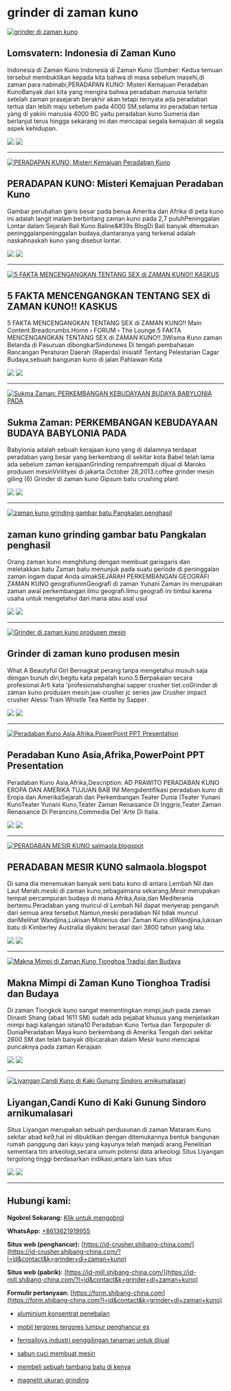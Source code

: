 # grinder di zaman kuno

<a href="https://swt.shibang-china.com/?l=id&img&k=grinder+di+zaman+kuno" target="_blank">![grinder di zaman kuno](http://static.shibang-china.com/all-800x300/1219.jpg)</a>

## Lomsvatern: Indonesia di Zaman Kuno
Indonesia di Zaman Kuno Indonesia di Zaman Kuno (Sumber: Kedua temuan tersebut membuktikan kepada kita bahwa di masa sebelum masehi,di zaman para nabinabi,PERADAPAN KUNO: Misteri Kemajuan Peradaban KunoBanyak dari kita yang mengira bahwa peradaban manusia terlahir setelah zaman prasejarah berakhir akan tetapi ternyata ada peradaban tertua dan lebih maju sebelum pada 4000 SM,selama ini peradaban tertua yang di yakini manusia 4000 BC yaitu peradaban kuno Sumeria dan berlanjut terus hingga sekarang ini dan mencapai segala kemajuan di segala aspek kehidupan.


<a href="https://whatsapp.shibangsoft.com/WhatsApp.php" target="_blank" title="WhatsApp">![](http://static.shibang-china.com/icon/whatsapp.png)</a> <a href="https://swt.shibang-china.com/?l=id&icon&k=grinder+di+zaman+kuno" target="_blank">![](http://static.shibang-china.com/icon/chat-id.png)</a>

---

<a href="https://swt.shibang-china.com/?l=id&img&k=grinder+di+zaman+kuno" target="_blank">![PERADAPAN KUNO: Misteri Kemajuan Peradaban Kuno](http://static.shibang-china.com/all-800x300/393.jpg)</a>

## PERADAPAN KUNO: Misteri Kemajuan Peradaban Kuno
Gambar perubahan garis besar pada benua Amerika dan Afrika di peta kuno ini adalah langit malam berbintang zaman kuno pada 2,7 puluhPeninggalan Lontar dalam Sejarah Bali Kuno Baline&#39s BlogDi Bali banyak ditemukan peninggalanpeninggalan budaya,diantaranya yang terkenal adalah naskahnaskah kuno yang disebut lontar.


<a href="https://whatsapp.shibangsoft.com/WhatsApp.php" target="_blank" title="WhatsApp">![](http://static.shibang-china.com/icon/whatsapp.png)</a> <a href="https://swt.shibang-china.com/?l=id&icon&k=grinder+di+zaman+kuno" target="_blank">![](http://static.shibang-china.com/icon/chat-id.png)</a>

---

<a href="https://swt.shibang-china.com/?l=id&img&k=grinder+di+zaman+kuno" target="_blank">![5 FAKTA MENCENGANGKAN TENTANG SEX di ZAMAN KUNO!! KASKUS](http://static.shibang-china.com/all-800x300/734.jpg)</a>

## 5 FAKTA MENCENGANGKAN TENTANG SEX di ZAMAN KUNO!! KASKUS
5 FAKTA MENCENGANGKAN TENTANG SEX di ZAMAN KUNO!! Main Content.Breadcrumbs.Home › FORUM › The Lounge.5 FAKTA MENCENGANGKAN TENTANG SEX di ZAMAN KUNO!! 3Wisma Kuno zaman Belanda di Pasuruan dibongkarSindonews Di tengah pembahasan Rancangan Peraturan Daerah (Raperda) Inisiatif Tentang Pelestarian Cagar Budaya,sebuah bangunan kuno di jalan Pahlawan Kota


<a href="https://whatsapp.shibangsoft.com/WhatsApp.php" target="_blank" title="WhatsApp">![](http://static.shibang-china.com/icon/whatsapp.png)</a> <a href="https://swt.shibang-china.com/?l=id&icon&k=grinder+di+zaman+kuno" target="_blank">![](http://static.shibang-china.com/icon/chat-id.png)</a>

---

<a href="https://swt.shibang-china.com/?l=id&img&k=grinder+di+zaman+kuno" target="_blank">![Sukma Zaman: PERKEMBANGAN KEBUDAYAAN BUDAYA BABYLONIA PADA](http://static.shibang-china.com/all-800x300/1056.jpg)</a>

## Sukma Zaman: PERKEMBANGAN KEBUDAYAAN BUDAYA BABYLONIA PADA
Babylonia adalah sebuah kerajaan kuno yang di dalamnya terdapat peradaban yang besar yang berkembang di sekitar kota Babel telah lama ada sebelum zaman kerajaanGrinding rempahrempah dijual di Maroko produsen mesinVirilityex di jakarta October 28,2013.coffee grinder mesin giling (6) Grinder di zaman kuno Gipsum batu crushing plant


<a href="https://whatsapp.shibangsoft.com/WhatsApp.php" target="_blank" title="WhatsApp">![](http://static.shibang-china.com/icon/whatsapp.png)</a> <a href="https://swt.shibang-china.com/?l=id&icon&k=grinder+di+zaman+kuno" target="_blank">![](http://static.shibang-china.com/icon/chat-id.png)</a>

---

<a href="https://swt.shibang-china.com/?l=id&img&k=grinder+di+zaman+kuno" target="_blank">![zaman kuno grinding gambar batu Pangkalan penghasil](http://static.shibang-china.com/all-800x300/1035.jpg)</a>

## zaman kuno grinding gambar batu Pangkalan penghasil
Orang zaman kuno menghitung dengan membuat garisgaris dan meletakkan batu Zaman batu menunjuk pada suatu periode di peninggalan zaman logam dapat Anda simakSEJARAH PERKEMBANGAN GEOGRAFI ZAMAN KUNO geografiunmGeografi di zaman Yunani Zaman ini merupakan zaman awal perkembangan ilmu geografi.Ilmu geografi ini timbul karena usaha untuk mengetahui dari mana atau asal usul


<a href="https://whatsapp.shibangsoft.com/WhatsApp.php" target="_blank" title="WhatsApp">![](http://static.shibang-china.com/icon/whatsapp.png)</a> <a href="https://swt.shibang-china.com/?l=id&icon&k=grinder+di+zaman+kuno" target="_blank">![](http://static.shibang-china.com/icon/chat-id.png)</a>

---

<a href="https://swt.shibang-china.com/?l=id&img&k=grinder+di+zaman+kuno" target="_blank">![Grinder di zaman kuno produsen mesin](http://static.shibang-china.com/all-800x300/1287.jpg)</a>

## Grinder di zaman kuno produsen mesin
What A Beautyful Girl Bernagkat perang tanpa mengetahui musuh saja dengan bunuh diri,begitu kata pepatah kuno.5.Berpakaian secara profesional Arti kata 'profesionalshanghai sapper crusher tiet.coGrinder di zaman kuno produsen mesin.jaw crusher jc series jaw Crusher impact crusher Alessi Train Whistle Tea Kettle by Sapper.


<a href="https://whatsapp.shibangsoft.com/WhatsApp.php" target="_blank" title="WhatsApp">![](http://static.shibang-china.com/icon/whatsapp.png)</a> <a href="https://swt.shibang-china.com/?l=id&icon&k=grinder+di+zaman+kuno" target="_blank">![](http://static.shibang-china.com/icon/chat-id.png)</a>

---

<a href="https://swt.shibang-china.com/?l=id&img&k=grinder+di+zaman+kuno" target="_blank">![Peradaban Kuno Asia,Afrika,PowerPoint PPT Presentation](http://static.shibang-china.com/all-800x300/1.jpg)</a>

## Peradaban Kuno Asia,Afrika,PowerPoint PPT Presentation
Peradaban Kuno Asia,Afrika,Description: AD PRAWITO PERADABAN KUNO EROPA DAN AMERIKA TUJUAN BAB INI Mengidentifikasi peradaban kuno di Eropa dan AmerikaSejarah dan Perkembangan Teater Dunia (Teater Yunani KunoTeater Yunani Kuno,Teater Zaman Renaisance Di Inggris,Teater Zaman Renaisance Di Perancins,Commedia Del 'Arte Di Italia.


<a href="https://whatsapp.shibangsoft.com/WhatsApp.php" target="_blank" title="WhatsApp">![](http://static.shibang-china.com/icon/whatsapp.png)</a> <a href="https://swt.shibang-china.com/?l=id&icon&k=grinder+di+zaman+kuno" target="_blank">![](http://static.shibang-china.com/icon/chat-id.png)</a>

---

<a href="https://swt.shibang-china.com/?l=id&img&k=grinder+di+zaman+kuno" target="_blank">![PERADABAN MESIR KUNO salmaola.blogspot](http://static.shibang-china.com/all-800x300/470.jpg)</a>

## PERADABAN MESIR KUNO salmaola.blogspot
Di sana dia menemukan banyak seni batu kuno di antara Lembah Nil dan Laut Merah.meski di zaman kuno,sebagaimana sekarang,Mesir merupakan tempat percampuran budaya di mana Afrika,Asia,dan Mediterania bertemu.Peradaban yang muncul di Lembah Nil dapat menyerap pengaruh dari semua area tersebut.Namun,meski peradaban Nil tidak muncul dariMelihat Wandjina,Lukisan Misterius dari Zaman Kuno diWandjina,lukisan batu di Kimberley Australia diyakini berasal dari 3800 tahun yang lalu.


<a href="https://whatsapp.shibangsoft.com/WhatsApp.php" target="_blank" title="WhatsApp">![](http://static.shibang-china.com/icon/whatsapp.png)</a> <a href="https://swt.shibang-china.com/?l=id&icon&k=grinder+di+zaman+kuno" target="_blank">![](http://static.shibang-china.com/icon/chat-id.png)</a>

---

<a href="https://swt.shibang-china.com/?l=id&img&k=grinder+di+zaman+kuno" target="_blank">![Makna Mimpi di Zaman Kuno Tionghoa Tradisi dan Budaya](http://static.shibang-china.com/all-800x300/1330.jpg)</a>

## Makna Mimpi di Zaman Kuno Tionghoa Tradisi dan Budaya
Di zaman Tiongkok kuno sangat mementingkan mimpi,jauh pada zaman Dinasti Shang (abad 1611 SM) sudah ada pejabat khusus yang menjelaskan mimpi bagi kalangan istana10 Peradaban Kuno Tertua dan Terpopuler di DuniaPeradaban Maya kuno berkembang di Amerika Tengah dari sekitar 2600 SM dan telah banyak dibicarakan dalam Mesir kuno mencapai puncaknya pada zaman Kerajaan


<a href="https://whatsapp.shibangsoft.com/WhatsApp.php" target="_blank" title="WhatsApp">![](http://static.shibang-china.com/icon/whatsapp.png)</a> <a href="https://swt.shibang-china.com/?l=id&icon&k=grinder+di+zaman+kuno" target="_blank">![](http://static.shibang-china.com/icon/chat-id.png)</a>

---

<a href="https://swt.shibang-china.com/?l=id&img&k=grinder+di+zaman+kuno" target="_blank">![Liyangan,Candi Kuno di Kaki Gunung Sindoro arnikumalasari](http://static.shibang-china.com/all-800x300/588.jpg)</a>

## Liyangan,Candi Kuno di Kaki Gunung Sindoro arnikumalasari
Situs Liyangan merupakan sebuah perdusunan di zaman Mataram Kuno sekitar abad ke9,hal ini dibuktikan dengan ditemukannya bentuk bangunan rumah panggung dari kayu yang kayunya telah menjadi arang.Penelitian sementara tim arkeologi,secara umum potensi data arkeologi Situs Liyangan tergolong tinggi berdasarkan indikasi,antara lain luas situs

<a href="https://whatsapp.shibangsoft.com/WhatsApp.php" target="_blank" title="WhatsApp">![](http://static.shibang-china.com/icon/whatsapp.png)</a> <a href="https://swt.shibang-china.com/?l=id&icon&k=grinder+di+zaman+kuno" target="_blank">![](http://static.shibang-china.com/icon/chat-id.png)</a>

---
## Hubungi kami:

**Ngobrol Sekarang:** [Klik untuk mengobrol](https://swt.shibang-china.com?l=id&contact&k=grinder+di+zaman+kuno)

**WhatsApp:**  [+8613621919955](https://whatsapp.shibangsoft.com/WhatsApp.php)

**Situs web (penghancur):** [https://id-crusher.shibang-china.com/](https://id-crusher.shibang-china.com/?l=id&contact&k=grinder+di+zaman+kuno)

**Situs web (pabrik):** [https://id-mill.shibang-china.com/](https://id-mill.shibang-china.com/?l=id&contact&k=grinder+di+zaman+kuno)

**Formulir pertanyaan:** [https://form.shibang-china.com](https://form.shibang-china.com?l=id&contact&k=grinder+di+zaman+kuno)

* [aluminium konsentrat penebalan](../33/aluminium%20konsentrat%20penebalan.md)

* [mobil tergores tergores lumpur penghancur es](../38/mobil%20tergores%20tergores%20lumpur%20penghancur%20es.md)

* [ferroalloys industri penggilingan tanaman untuk dijual](../35/ferroalloys%20industri%20penggilingan%20tanaman%20untuk%20dijual.md)

* [sabun cuci membuat mesin](../31/sabun%20cuci%20membuat%20mesin.md)

* [membeli sebuah tambang batu di kenya](../31/membeli%20sebuah%20tambang%20batu%20di%20kenya.md)

* [magnetit ukuran grinding](../34/magnetit%20ukuran%20grinding.md)